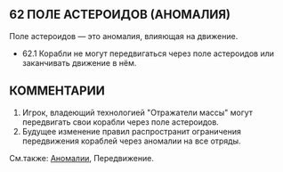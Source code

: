 62 ПОЛЕ АСТЕРОИДОВ (АНОМАЛИЯ)
---

Поле астероидов — это аномалия, влияющая на движение.
* 62.1 Корабли не могут передвигаться через поле астероидов или заканчивать движение в нём.

КОММЕНТАРИИ
---
1) Игрок, владеющий технологией "Отражатели массы" могут передвигать свои корабли через поле астероидов.
2) Будущее изменение правил распространит ограничения передвижения кораблей через аномалии на все отряды.
  
См.также: [Аномалии](anomalies.md), Передвижение.

